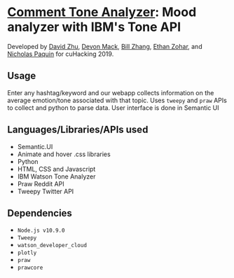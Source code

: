# [Comment Tone Analyzer](www.google.com): Mood analyzer with IBM's Tone API

Developed by [David Zhu](https://github.com/davidhzhu), [Devon Mack](https://github.com/devonpmack), [Bill Zhang](https://github.com/billzzhang), [Ethan Zohar](https://github.com/ethanzohar), and [Nicholas Paquin](https://github.com/nicholaspaquin) for cuHacking 2019.

## Usage

Enter any hashtag/keyword and our webapp collects information on the average emotion/tone associated with that topic. Uses `tweepy` and `praw` APIs to collect and python to parse data. User interface is done in Semantic UI

## Languages/Libraries/APIs used

- Semantic.UI
- Animate and hover .css libraries
- Python
- HTML, CSS and Javascript
- IBM Watson Tone Analyzer
- Praw Reddit API
- Tweepy Twitter API

## Dependencies

- `Node.js v10.9.0`
- `Tweepy`
- `watson_developer_cloud`
- `plotly`
- `praw`
- `prawcore`
